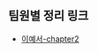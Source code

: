

<!-- TEAM_LINKS_START -->
## 팀원별 정리 링크
- [이예서-chapter2](이예서/elegant-typescript/chapter2.md)
<!-- TEAM_LINKS_END -->
